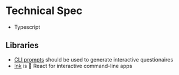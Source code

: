 # Technical Spec

- Typescript
  


## Libraries
- [CLI prompts](https://www.npmjs.com/package/@clack/prompts) should be used to generate interactive questionaires
- [Ink](https://github.com/vadimdemedes/ink) is 🌈 React for interactive command-line apps
